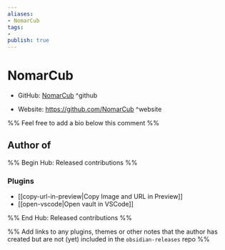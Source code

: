 ```yaml
---
aliases:
- NomarCub
tags:
- 
publish: true
---
```


# NomarCub

- GitHub: [NomarCub](https://github.com/NomarCub/) ^github
<!-- - Discord: `@` ^discord-->
- Website: <https://github.com/NomarCub> ^website
<!-- - [[Publish sites|Publish site]]: ^publish-->

%% Feel free to add a bio below this comment %%


## Author of

%% Begin Hub: Released contributions %%
### Plugins
- [[copy-url-in-preview|Copy Image and URL in Preview]]
- [[open-vscode|Open vault in VSCode]]

%% End Hub: Released contributions %%

%% Add links to any plugins, themes or other notes that the author has created but are not (yet) included in the `obsidian-releases` repo %%

<!--
### Unlisted plugins

- 
-->

<!--
### Others

- 
-->

<!--
## Sponsor this author

- [[GitHub sponsors]]: [Sponsor @NomarCub on GitHub Sponsors](https://github.com/sponsors/NomarCub) ^github-sponsor
- [[Buy me a coffee]]: ^buy-me-a-coffee
- [[PayPal]]: ^paypal
- [[Patreon]]: ^patreon

-->

<!--
## Follow this author

- [[YouTube Channels|On YouTube]]: ^youtube
- Twitter: ^twitter
- ...
-->